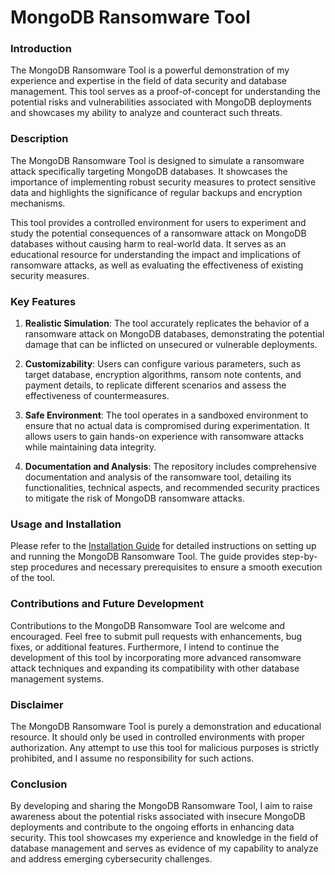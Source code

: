 # MongoDB Ransomware Tool
### Introduction

The MongoDB Ransomware Tool is a powerful demonstration of my experience and expertise in the field of data security and database management. This tool serves as a proof-of-concept for understanding the potential risks and vulnerabilities associated with MongoDB deployments and showcases my ability to analyze and counteract such threats.

### Description

The MongoDB Ransomware Tool is designed to simulate a ransomware attack specifically targeting MongoDB databases. It showcases the importance of implementing robust security measures to protect sensitive data and highlights the significance of regular backups and encryption mechanisms.

This tool provides a controlled environment for users to experiment and study the potential consequences of a ransomware attack on MongoDB databases without causing harm to real-world data. It serves as an educational resource for understanding the impact and implications of ransomware attacks, as well as evaluating the effectiveness of existing security measures.

### Key Features

1. **Realistic Simulation**: The tool accurately replicates the behavior of a ransomware attack on MongoDB databases, demonstrating the potential damage that can be inflicted on unsecured or vulnerable deployments.

2. **Customizability**: Users can configure various parameters, such as target database, encryption algorithms, ransom note contents, and payment details, to replicate different scenarios and assess the effectiveness of countermeasures.

3. **Safe Environment**: The tool operates in a sandboxed environment to ensure that no actual data is compromised during experimentation. It allows users to gain hands-on experience with ransomware attacks while maintaining data integrity.

4. **Documentation and Analysis**: The repository includes comprehensive documentation and analysis of the ransomware tool, detailing its functionalities, technical aspects, and recommended security practices to mitigate the risk of MongoDB ransomware attacks.

### Usage and Installation

Please refer to the [Installation Guide](https://github.com/yourusername/mongodb-ransomware-tool/blob/main/docs/installation.md) for detailed instructions on setting up and running the MongoDB Ransomware Tool. The guide provides step-by-step procedures and necessary prerequisites to ensure a smooth execution of the tool.

### Contributions and Future Development

Contributions to the MongoDB Ransomware Tool are welcome and encouraged. Feel free to submit pull requests with enhancements, bug fixes, or additional features. Furthermore, I intend to continue the development of this tool by incorporating more advanced ransomware attack techniques and expanding its compatibility with other database management systems.

### Disclaimer

The MongoDB Ransomware Tool is purely a demonstration and educational resource. It should only be used in controlled environments with proper authorization. Any attempt to use this tool for malicious purposes is strictly prohibited, and I assume no responsibility for such actions.

### Conclusion

By developing and sharing the MongoDB Ransomware Tool, I aim to raise awareness about the potential risks associated with insecure MongoDB deployments and contribute to the ongoing efforts in enhancing data security. This tool showcases my experience and knowledge in the field of database management and serves as evidence of my capability to analyze and address emerging cybersecurity challenges.
